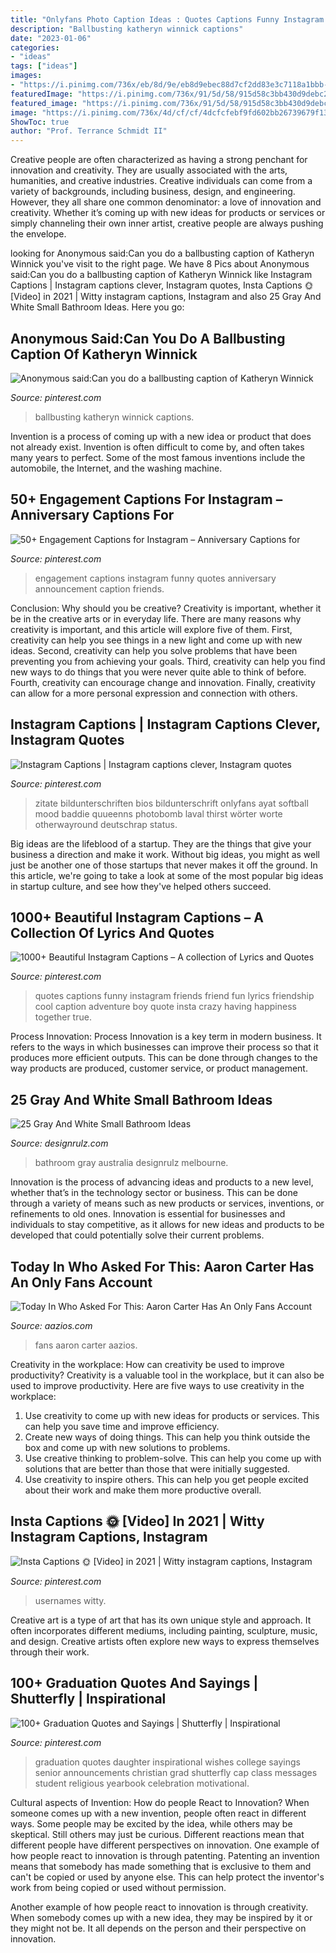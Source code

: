 ```yaml
---
title: "Onlyfans Photo Caption Ideas : Quotes Captions Funny Instagram Friends Friend Fun Lyrics Friendship Cool Caption Adventure Boy Quote Insta Crazy Having Happiness Together True"
description: "Ballbusting katheryn winnick captions"
date: "2023-01-06"
categories:
- "ideas"
tags: ["ideas"]
images:
- "https://i.pinimg.com/736x/eb/8d/9e/eb8d9ebec88d7cf2dd83e3c7118a1bbb--katheryn-winnick-anonymous.jpg"
featuredImage: "https://i.pinimg.com/736x/91/5d/58/915d58c3bb430d9debc2a4d3cb7a76f9--graduation-quotes-inspirational-christian-graduation-cap-ideas.jpg"
featured_image: "https://i.pinimg.com/736x/91/5d/58/915d58c3bb430d9debc2a4d3cb7a76f9--graduation-quotes-inspirational-christian-graduation-cap-ideas.jpg"
image: "https://i.pinimg.com/736x/4d/cf/cf/4dcfcfebf9fd602bb26739679f13231e.jpg"
ShowToc: true
author: "Prof. Terrance Schmidt II"
---
```



Creative people are often characterized as having a strong penchant for innovation and creativity. They are usually associated with the arts, humanities, and creative industries. Creative individuals can come from a variety of backgrounds, including business, design, and engineering. However, they all share one common denominator: a love of innovation and creativity. Whether it’s coming up with new ideas for products or services or simply channeling their own inner artist, creative people are always pushing the envelope.

	

		
looking for Anonymous said:Can you do a ballbusting caption of Katheryn Winnick you've visit to the right page. We have 8 Pics about Anonymous said:Can you do a ballbusting caption of Katheryn Winnick like Instagram Captions | Instagram captions clever, Instagram quotes, Insta Captions 🌞 [Video] in 2021 | Witty instagram captions, Instagram and also 25 Gray And White Small Bathroom Ideas. Here you go:
		
    
## Anonymous Said:Can You Do A Ballbusting Caption Of Katheryn Winnick

<img loading=lazy src="https://i.pinimg.com/736x/eb/8d/9e/eb8d9ebec88d7cf2dd83e3c7118a1bbb--katheryn-winnick-anonymous.jpg" onerror="this.onerror=null;this.src='https://tse2.mm.bing.net/th?id=OIP.fh4_dDm0kzlwsRqa5H_ObQHaK6&amp;pid=15.1';" alt="Anonymous said:Can you do a ballbusting caption of Katheryn Winnick">

_Source: pinterest.com_

>ballbusting katheryn winnick captions. 

	

Invention is a process of coming up with a new idea or product that does not already exist. Invention is often difficult to come by, and often takes many years to perfect. Some of the most famous inventions include the automobile, the Internet, and the washing machine.

    
## 50+ Engagement Captions For Instagram – Anniversary Captions For

<img loading=lazy src="https://i.pinimg.com/736x/4d/cf/cf/4dcfcfebf9fd602bb26739679f13231e.jpg" onerror="this.onerror=null;this.src='https://tse2.mm.bing.net/th?id=OIP.nEM0cd8H68KFSE-cClGpQAHaEK&amp;pid=15.1';" alt="50+ Engagement Captions for Instagram – Anniversary Captions for">

_Source: pinterest.com_

>engagement captions instagram funny quotes anniversary announcement caption friends. 

	

Conclusion: Why should you be creative?
Creativity is important, whether it be in the creative arts or in everyday life. There are many reasons why creativity is important, and this article will explore five of them. First, creativity can help you see things in a new light and come up with new ideas. Second, creativity can help you solve problems that have been preventing you from achieving your goals. Third, creativity can help you find new ways to do things that you were never quite able to think of before. Fourth, creativity can encourage change and innovation. Finally, creativity can allow for a more personal expression and connection with others.

    
## Instagram Captions | Instagram Captions Clever, Instagram Quotes

<img loading=lazy src="https://i.pinimg.com/736x/d8/56/1b/d8561b4d23fd54a2c56e44aa0481fb4e.jpg" onerror="this.onerror=null;this.src='https://tse4.mm.bing.net/th?id=OIP.6GSVexCzEtutc2SI88NzbQHaNH&amp;pid=15.1';" alt="Instagram Captions | Instagram captions clever, Instagram quotes">

_Source: pinterest.com_

>zitate bildunterschriften bios bildunterschrift onlyfans ayat softball mood baddie quueenns photobomb laval thirst wörter worte otherwayround deutschrap status. 

	

Big ideas are the lifeblood of a startup. They are the things that give your business a direction and make it work. Without big ideas, you might as well just be another one of those startups that never makes it off the ground. In this article, we're going to take a look at some of the most popular big ideas in startup culture, and see how they've helped others succeed.

    
## 1000+ Beautiful Instagram Captions – A Collection Of Lyrics And Quotes

<img loading=lazy src="https://i.pinimg.com/736x/36/6d/4d/366d4da9182d4b90ec92ee868f2f61cd.jpg" onerror="this.onerror=null;this.src='https://tse3.mm.bing.net/th?id=OIP.tMHvmLdbhtwOdrsfheqybgHaNG&amp;pid=15.1';" alt="1000+ Beautiful Instagram Captions – A collection of Lyrics and Quotes">

_Source: pinterest.com_

>quotes captions funny instagram friends friend fun lyrics friendship cool caption adventure boy quote insta crazy having happiness together true. 

	

Process Innovation:
Process Innovation is a key term in modern business. It refers to the ways in which businesses can improve their process so that it produces more efficient outputs. This can be done through changes to the way products are produced, customer service, or product management.

    
## 25 Gray And White Small Bathroom Ideas

<img loading=lazy src="http://cdn.designrulz.com/wp-content/uploads/2015/07/bathroom-designrulz-31.jpg" onerror="this.onerror=null;this.src='https://tse4.mm.bing.net/th?id=OIP.rUFZsrsYrVYrddSxdBkwgQHaLH&amp;pid=15.1';" alt="25 Gray And White Small Bathroom Ideas">

_Source: designrulz.com_

>bathroom gray australia designrulz melbourne. 

	

Innovation is the process of advancing ideas and products to a new level, whether that’s in the technology sector or business. This can be done through a variety of means such as new products or services, inventions, or refinements to old ones. Innovation is essential for businesses and individuals to stay competitive, as it allows for new ideas and products to be developed that could potentially solve their current problems.

    
## Today In Who Asked For This: Aaron Carter Has An Only Fans Account

<img loading=lazy src="http://aazios.com/sites/default/files/styles/facebook_og_image/public/2020-03/feqasvds.jpg?h=f2979ab6&amp;itok=qrH7AyoS" onerror="this.onerror=null;this.src='https://tse4.mm.bing.net/th?id=OIP.g2Qe8PKcAnvAndhWrQfNqwHaD4&amp;pid=15.1';" alt="Today In Who Asked For This: Aaron Carter Has An Only Fans Account">

_Source: aazios.com_

>fans aaron carter aazios. 

	

Creativity in the workplace: How can creativity be used to improve productivity?
Creativity is a valuable tool in the workplace, but it can also be used to improve productivity. Here are five ways to use creativity in the workplace: 
1. Use creativity to come up with new ideas for products or services. This can help you save time and improve efficiency. 
2. Create new ways of doing things. This can help you think outside the box and come up with new solutions to problems. 
3. Use creative thinking to problem-solve. This can help you come up with solutions that are better than those that were initially suggested. 
4. Use creativity to inspire others. This can help you get people excited about their work and make them more productive overall. 

    
## Insta Captions 🌞 [Video] In 2021 | Witty Instagram Captions, Instagram

<img loading=lazy src="https://i.pinimg.com/736x/13/a9/44/13a94402d33b34526dd7e34bf6e2ae7c.jpg" onerror="this.onerror=null;this.src='https://tse3.mm.bing.net/th?id=OIP.xcOm-xJmJkqEYqet9m0EUAHaNK&amp;pid=15.1';" alt="Insta Captions 🌞 [Video] in 2021 | Witty instagram captions, Instagram">

_Source: pinterest.com_

>usernames witty. 

	

Creative art is a type of art that has its own unique style and approach. It often incorporates different mediums, including painting, sculpture, music, and design. Creative artists often explore new ways to express themselves through their work.

    
## 100+ Graduation Quotes And Sayings | Shutterfly | Inspirational

<img loading=lazy src="https://i.pinimg.com/736x/91/5d/58/915d58c3bb430d9debc2a4d3cb7a76f9--graduation-quotes-inspirational-christian-graduation-cap-ideas.jpg" onerror="this.onerror=null;this.src='https://tse2.mm.bing.net/th?id=OIP.X6ljUKH5ciW4YYcUkG_7BAHaKM&amp;pid=15.1';" alt="100+ Graduation Quotes and Sayings | Shutterfly | Inspirational">

_Source: pinterest.com_

>graduation quotes daughter inspirational wishes college sayings senior announcements christian grad shutterfly cap class messages student religious yearbook celebration motivational. 

	

Cultural aspects of Invention: How do people React to Innovation?
When someone comes up with a new invention, people often react in different ways. Some people may be excited by the idea, while others may be skeptical. Still others may just be curious. Different reactions mean that different people have different perspectives on innovation. 
One example of how people react to innovation is through patenting. Patenting an invention means that somebody has made something that is exclusive to them and can't be copied or used by anyone else. This can help protect the inventor's work from being copied or used without permission. 

Another example of how people react to innovation is through creativity. When somebody comes up with a new idea, they may be inspired by it or they might not be. It all depends on the person and their perspective on innovation.

